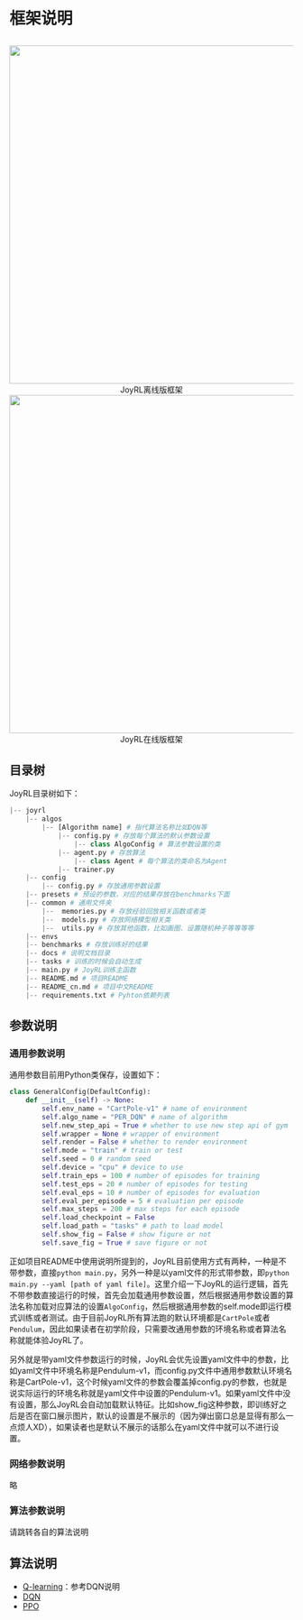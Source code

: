 # 框架说明

## 

<div align=center>
<img width="600" src="../figs/joyrl_offline_framework.png"/>
</div>
<div align=center>JoyRL离线版框架</div>

<div align=center>
<img width="600" src="../figs/joyrl_online_framework.png"/>
</div>
<div align=center>JoyRL在线版框架</div>

## 目录树

JoyRL目录树如下：
```python
|-- joyrl
    |-- algos
        |-- [Algorithm name] # 指代算法名称比如DQN等
            |-- config.py # 存放每个算法的默认参数设置
                |-- class AlgoConfig # 算法参数设置的类
            |-- agent.py # 存放算法
                |-- class Agent # 每个算法的类命名为Agent
            |-- trainer.py
    |-- config 
        |-- config.py # 存放通用参数设置
    |-- presets # 预设的参数，对应的结果存放在benchmarks下面
    |-- common # 通用文件夹
        |--  memories.py # 存放经验回放相关函数或者类
        |--  models.py # 存放网络模型相关类
        |--  utils.py # 存放其他函数，比如画图、设置随机种子等等等等
    |-- envs
    |-- benchmarks # 存放训练好的结果
    |-- docs # 说明文档目录
    |-- tasks # 训练的时候会自动生成
    |-- main.py # JoyRL训练主函数
    |-- README.md # 项目README
    |-- README_cn.md # 项目中文README
    |-- requirements.txt # Pyhton依赖列表
```
## 参数说明

### 通用参数说明

通用参数目前用Python类保存，设置如下：

```python
class GeneralConfig(DefaultConfig):
    def __init__(self) -> None:
        self.env_name = "CartPole-v1" # name of environment
        self.algo_name = "PER_DQN" # name of algorithm
        self.new_step_api = True # whether to use new step api of gym
        self.wrapper = None # wrapper of environment
        self.render = False # whether to render environment
        self.mode = "train" # train or test
        self.seed = 0 # random seed
        self.device = "cpu" # device to use
        self.train_eps = 100 # number of episodes for training
        self.test_eps = 20 # number of episodes for testing
        self.eval_eps = 10 # number of episodes for evaluation
        self.eval_per_episode = 5 # evaluation per episode
        self.max_steps = 200 # max steps for each episode
        self.load_checkpoint = False
        self.load_path = "tasks" # path to load model
        self.show_fig = False # show figure or not
        self.save_fig = True # save figure or not
```
正如项目README中使用说明所提到的，JoyRL目前使用方式有两种，一种是不带参数，直接```python main.py```，另外一种是以yaml文件的形式带参数，即```python main.py --yaml [path of yaml file]```。这里介绍一下JoyRL的运行逻辑，首先不带参数直接运行的时候，首先会加载通用参数设置，然后根据通用参数设置的算法名称加载对应算法的设置```AlgoConfig```，然后根据通用参数的self.mode即运行模式训练或者测试。由于目前JoyRL所有算法跑的默认环境都是```CartPole```或者```Pendulum```，因此如果读者在初学阶段，只需要改通用参数的环境名称或者算法名称就能体验JoyRL了。

另外就是带yaml文件参数运行的时候，JoyRL会优先设置yaml文件中的参数，比如yaml文件中环境名称是Pendulum-v1，而config.py文件中通用参数默认环境名称是CartPole-v1，这个时候yaml文件的参数会覆盖掉config.py的参数，也就是说实际运行的环境名称就是yaml文件中设置的Pendulum-v1。如果yaml文件中没有设置，那么JoyRL会自动加载默认特征。比如show_fig这种参数，即训练好之后是否在窗口展示图片，默认的设置是不展示的（因为弹出窗口总是显得有那么一点烦人XD），如果读者也是默认不展示的话那么在yaml文件中就可以不进行设置。
### 网络参数说明

略
### 算法参数说明

请跳转各自的算法说明

## 算法说明
* [Q-learning](Q-learning.md)：参考DQN说明
* [DQN](./DQN.md)
* [PPO](./PPO.md)